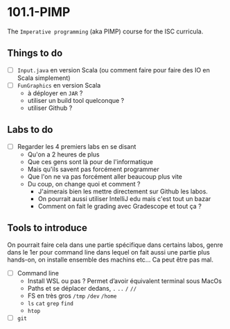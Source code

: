 # 101.1-PIMP

The `Imperative programming` (aka PIMP) course for the ISC curricula.

## Things to do
- [ ] `Input.java` en version Scala (ou comment faire pour faire des IO en Scala simplement)
- [ ] `FunGraphics` en version Scala
  - à déployer en `JAR` ?
  - utiliser un build tool quelconque ?
  - utiliser Github ?

## Labs to do
- [ ] Regarder les 4 premiers labs en se disant
  - Qu'on a 2 heures de plus
  - Que ces gens sont là pour de l'informatique
  - Mais qu'ils savent pas forcément programmer
  - Que l'on ne va pas forcément aller beaucoup plus vite
  - Du coup, on change quoi et comment ? 
    - J'aimerais bien les mettre directement sur Github les labos.
    - On pourrait aussi utiliser IntelliJ edu mais c'est tout un bazar
    - Comment on fait le grading avec Gradescope et tout ça ?
    
## Tools to introduce
On pourrait faire cela dans une partie spécifique dans certains labos, genre dans le 1er pour command line dans lequel on fait aussi une partie plus hands-on, on installe ensemble des machins etc... Ca peut être pas mal.

- [ ] Command line 
  -	Install WSL ou pas ? Permet d’avoir équivalent terminal sous MacOs
  -	Paths et se déplacer dedans, `.` `..` `/` `//`
  -	FS en très gros `/tmp` `/dev` `/home`
  -	`ls` `cat` `grep` `find`
  -	`htop`
- [ ] `git`
